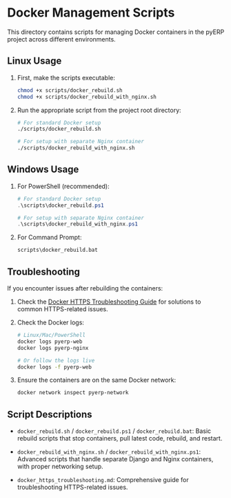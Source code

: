 # Docker Management Scripts

This directory contains scripts for managing Docker containers in the pyERP project across different environments.

## Linux Usage

1. First, make the scripts executable:

   ```bash
   chmod +x scripts/docker_rebuild.sh
   chmod +x scripts/docker_rebuild_with_nginx.sh
   ```

2. Run the appropriate script from the project root directory:

   ```bash
   # For standard Docker setup
   ./scripts/docker_rebuild.sh

   # For setup with separate Nginx container
   ./scripts/docker_rebuild_with_nginx.sh
   ```

## Windows Usage

1. For PowerShell (recommended):

   ```powershell
   # For standard Docker setup
   .\scripts\docker_rebuild.ps1

   # For setup with separate Nginx container
   .\scripts\docker_rebuild_with_nginx.ps1
   ```

2. For Command Prompt:

   ```cmd
   scripts\docker_rebuild.bat
   ```

## Troubleshooting

If you encounter issues after rebuilding the containers:

1. Check the [Docker HTTPS Troubleshooting Guide](docker_https_troubleshooting.md) for solutions to common HTTPS-related issues.

2. Check the Docker logs:

   ```bash
   # Linux/Mac/PowerShell
   docker logs pyerp-web
   docker logs pyerp-nginx

   # Or follow the logs live
   docker logs -f pyerp-web
   ```

3. Ensure the containers are on the same Docker network:

   ```bash
   docker network inspect pyerp-network
   ```

## Script Descriptions

- `docker_rebuild.sh` / `docker_rebuild.ps1` / `docker_rebuild.bat`: Basic rebuild scripts that stop containers, pull latest code, rebuild, and restart.

- `docker_rebuild_with_nginx.sh` / `docker_rebuild_with_nginx.ps1`: Advanced scripts that handle separate Django and Nginx containers, with proper networking setup.

- `docker_https_troubleshooting.md`: Comprehensive guide for troubleshooting HTTPS-related issues. 